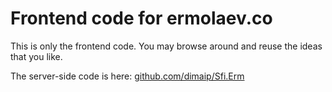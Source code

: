 # Frontend code for ermolaev.co

This is only the frontend code. You may browse around and reuse the ideas that you like.

The server-side code is here: [github.com/dimaip/Sfi.Erm](https://github.com/dimaip/Sfi.Erm)

